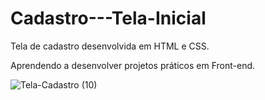 # Cadastro---Tela-Inicial

<p> Tela de cadastro desenvolvida em HTML e CSS. </p>
<p> Aprendendo a desenvolver projetos práticos em Front-end. </p>

![Tela-Cadastro (10)](https://user-images.githubusercontent.com/127421382/229378001-32d058ec-bfd2-4d74-9ebc-4b3e0cb5a060.png)




